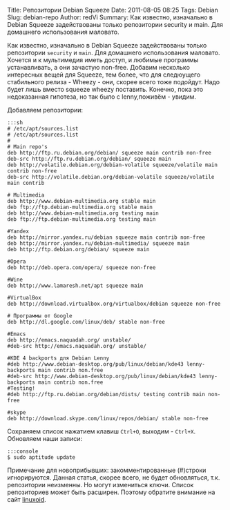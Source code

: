 Title: Репозитории Debian Squeeze
Date: 2011-08-05 08:25
Tags: Debian
Slug: debian-repo
Author: redVi
Summary: Как известно, изначально в Debian Squeeze задействованы только репозитории security и main. Для домашнего использования маловато.

Как известно, изначально в Debian Squeeze задействованы только репозитории `security` и `main`. Для домашнего использования маловато. Хочется и к мультимедия иметь доступ, и любимые программы устанавливать, а они зачастую non-free. Добавим несколько интересных вещей для Squeeze, тем более, что для следюущего стабильного релиза - Wheezy - они, скорее всего тоже подойдут. Надо будет лишь вместо squeeze wheezy поставить. Конечно, пока это недоказанная гипотеза, но так было с lenny,поживём - увидим.


Добавляем репозитории:

    :::sh
    # /etc/apt/sources.list
    # /etc/apt/sources.list
    #
    # Main repo's
    deb http://ftp.ru.debian.org/debian/ squeeze main contrib non-free
    deb-src http://ftp.ru.debian.org/debian/ squeeze main
    deb http://volatile.debian.org/debian-volatile squeeze/volatile main contrib non-free
    deb-src http://volatile.debian.org/debian-volatile squeeze/volatile main contrib

    # Multimedia
    deb http://www.debian-multimedia.org stable main
    deb ftp://ftp.debian-multimedia.org stable main
    deb http://www.debian-multimedia.org testing main
    deb ftp://ftp.debian-multimedia.org testing main

    #Yandex
    deb http://mirror.yandex.ru/debian squeeze main contrib non-free
    deb http://mirror.yandex.ru/debian-multimedia/ squeeze main
    deb http://ftp.debian.org/debian/ squeeze main

    #Opera
    deb http://deb.opera.com/opera/ squeeze non-free

    #Wine
    deb http://www.lamaresh.net/apt squeeze main

    #VirtualBox
    deb http://download.virtualbox.org/virtualbox/debian squeeze non-free

    # Программы от Google
    deb http://dl.google.com/linux/deb/ stable non-free

    #Emacs
    deb http://emacs.naquadah.org/ unstable/
    #deb-src http://emacs.naquadah.org/ unstable/

    #KDE 4 backports для Debian Lenny
    #deb http://www.debian-desktop.org/pub/linux/debian/kde43 lenny-backports main contrib non.free
    #deb-src http://www.debian-desktop.org/pub/linux/debian/kde43 lenny-backports main contrib non.free
    #Testing!
    #deb http://ftp.ru.debian.org/debian/dists/ testing contrib main non-free

    #skype
    deb http://download.skype.com/linux/repos/debian/ stable non-free

Сохраняем список нажатием клавиш `Ctrl+O`, выходим - `Ctrl+X`.
Обновляем наши записи:

    :::console
    $ sudo aptitude update

Примечание для новоприбывших: закомментированные (#)строки игнорируются.
Данная статья, скорее всего, не будет обновляться, т.к. репозитории неизменны. Но могут измениться ключи. Список репозиториев может быть расширен. Поэтому обратите внимание на сайт [linuxoid](http://linuxoid.in/Полезные_репозитории_для_Debian).
